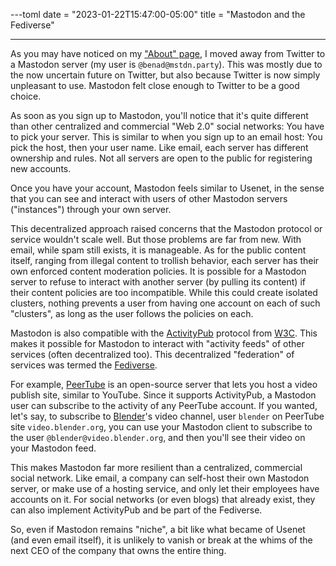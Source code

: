 ---toml
date = "2023-01-22T15:47:00-05:00"
title = "Mastodon and the Fediverse"

---

As you may have noticed on my ["About" page](https://benad.me/links.html), I moved away from Twitter to a Mastodon server (my user is `@benad@mstdn.party`). This was mostly due to the now uncertain future on Twitter, but also because Twitter is now simply unpleasant to use. Mastodon felt close enough to Twitter to be a good choice.

As soon as you sign up to Mastodon, you'll notice that it's quite different than other centralized and commercial "Web 2.0" social networks: You have to pick your server. This is similar to when you sign up to an email host: You pick the host, then your user name. Like email, each server has different ownership and rules. Not all servers are open to the public for registering new accounts.

Once you have your account, Mastodon feels similar to Usenet, in the sense that you can see and interact with users of other Mastodon servers ("instances") through your own server.

This decentralized approach raised concerns that the Mastodon protocol or service wouldn't scale well. But those problems are far from new. With email, while spam still exists, it is manageable. As for the public content itself, ranging from illegal content to trollish behavior, each server has their own enforced content moderation policies. It is possible for a Mastodon server to refuse to interact with another server (by pulling its content) if their content policies are too incompatible. While this could create isolated clusters, nothing prevents a user from having one account on each of such "clusters", as long as the user follows the policies on each.

Mastodon is also compatible with the [ActivityPub](https://www.w3.org/TR/activitypub/) protocol from [W3C](https://www.w3.org/). This makes it possible for Mastodon to interact with "activity feeds" of other services (often decentralized too). This decentralized "federation" of services was termed the [Fediverse](https://en.wikipedia.org/wiki/Fediverse).

For example, [PeerTube](https://joinpeertube.org/) is an open-source server that lets you host a video publish site, similar to YouTube. Since it supports ActivityPub, a Mastodon user can subscribe to the activity of any PeerTube account. If you wanted, let's say, to subscribe to [Blender](https://www.blender.org/)'s video channel, user `blender` on PeerTube site `video.blender.org`, you can use your Mastodon client to subscribe to the user `@blender@video.blender.org`, and then you'll see their video on your Mastodon feed.

This makes Mastodon far more resilient than a centralized, commercial social network. Like email, a company can self-host their own Mastodon server, or make use of a hosting service, and only let their employees have accounts on it. For social networks (or even blogs) that already exist, they can also implement ActivityPub and be part of the Fediverse.

So, even if Mastodon remains "niche", a bit like what became of Usenet (and even email itself), it is unlikely to vanish or break at the whims of the next CEO of the company that owns the entire thing.